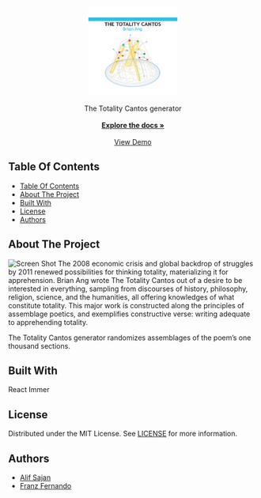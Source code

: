 <br/>
<p align="center">
  <a href="https://totalitycantos.net/">
    <img src="src/assets/cantos.jpg" alt="Logo" width="180" height="180">
  </a>



  <p align="center">
    The Totality Cantos generator
    <br/>
    <br/>
    <a href="https://github.com/ShaanCoding/ReadME-Generator"><strong>Explore the docs »</strong></a>
    <br/>
    <br/>
    <a href="https://totalitycantos-sendsent.vercel.app/">View Demo</a>
  
  </p>
</p>
<!-- 
![Downloads](https://img.shields.io/github/downloads/ShaanCoding/ReadME-Generator/total) ![Contributors](https://img.shields.io/github/contributors/ShaanCoding/ReadME-Generator?color=dark-green) ![Issues](https://img.shields.io/github/issues/ShaanCoding/ReadME-Generator) ![License](https://img.shields.io/github/license/ShaanCoding/ReadME-Generator)  -->

## Table Of Contents

- [Table Of Contents](#table-of-contents)
- [About The Project](#about-the-project)
- [Built With](#built-with)
- [License](#license)
- [Authors](#authors)

## About The Project

![Screen Shot](images/screenshot.png)
The 2008 economic crisis and global backdrop of struggles by 2011 renewed possibilities for thinking totality, materializing it for apprehension. Brian Ang wrote The Totality Cantos out of a desire to be interested in everything, sampling from discourses of history, philosophy, religion, science, and the humanities, all offering knowledges of what constitute totality. This major work is constructed along the principles of assemblage poetics, and exemplifies constructive verse: writing adequate to apprehending totality.

The Totality Cantos generator randomizes assemblages of the poem’s one thousand sections. 
## Built With

React
Immer

<!-- ## Getting Started

This is an example of how you may give instructions on setting up your project locally.
To get a local copy up and running follow these simple example steps.

### Prerequisites

This is an example of how to list things you need to use the software and how to install them.

* npm

```sh
npm install npm@latest -g
```

### Installation

1. Get a free API Key at [https://example.com](https://example.com)

2. Clone the repo

```sh
git clone https://github.com/your_username_/Project-Name.git
```

3. Install NPM packages

```sh
npm install
```


```

## Usage

Use this space to show useful examples of how a project can be used. Additional screenshots, code examples and demos work well in this space. You may also link to more resources.

_For more examples, please refer to the [Documentation](https://example.com)_

## Roadmap

See the [open issues](https://github.com/ShaanCoding/ReadME-Generator/issues) for a list of proposed features (and known issues).

## Contributing

Contributions are what make the open source community such an amazing place to be learn, inspire, and create. Any contributions you make are **greatly appreciated**.
* If you have suggestions for adding or removing projects, feel free to [open an issue](https://github.com/ShaanCoding/ReadME-Generator/issues/new) to discuss it, or directly create a pull request after you edit the *README.md* file with necessary changes.
* Please make sure you check your spelling and grammar.
* Create individual PR for each suggestion.
* Please also read through the [Code Of Conduct](https://github.com/ShaanCoding/ReadME-Generator/blob/main/CODE_OF_CONDUCT.md) before posting your first idea as well.

### Creating A Pull Request

1. Fork the Project
2. Create your Feature Branch (`git checkout -b feature/AmazingFeature`)
3. Commit your Changes (`git commit -m 'Add some AmazingFeature'`)
4. Push to the Branch (`git push origin feature/AmazingFeature`)
5. Open a Pull Request -->

## License

Distributed under the MIT License. See [LICENSE](https://github.com/ShaanCoding/ReadME-Generator/blob/main/LICENSE.md) for more information.

## Authors

* [Alif Sajan](https://github.com/sendsent/)
* [Franz Fernando](https://github.com/FJF616)


<!-- # Totality of Cantos Generator V 2.0
###React version of the random cantos generator project written in plain JS with P5js for Brian Ang 

###randomly generate and display an arbitrary number of canto sections. 

###each section must fit the following constraints:  
-for each pair of cantos
  -the canto positioned on top must not contain the same number of words or margin spaces in its last line of text as the first line of text in the section that proceeds after it. -->


<!-- ###Issues Fixed:
-application freezes when large number of cantos is being generated
-clashes with canto position/not fitting wordcount and margincount constraints
- -->